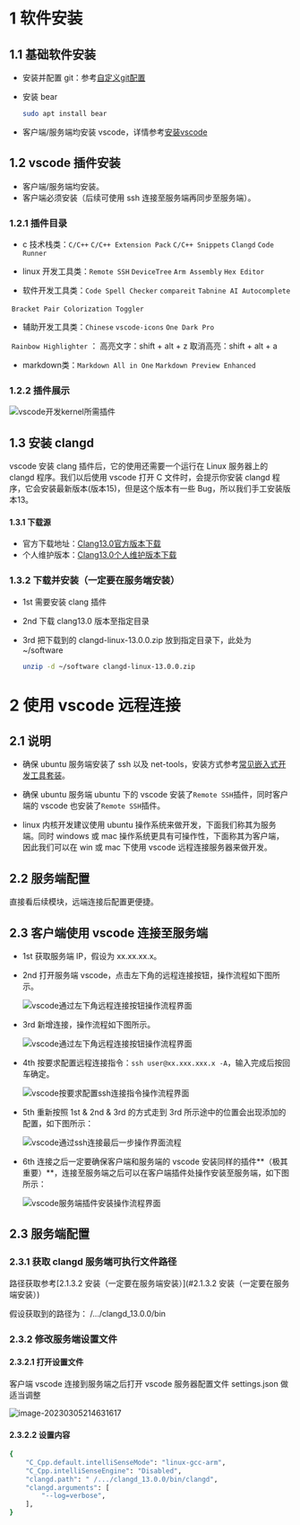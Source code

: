 # 1 软件安装

## 1.1 基础软件安装

- 安装并配置 git：参考[自定义git配置](https://github.com/zyb-prj/notebook/blob/main/git_source/%E8%87%AA%E5%AE%9A%E4%B9%89%E9%85%8D%E7%BD%AEgit.md)


- 安装 bear

    ```bash
    sudo apt install bear
    ```

- 客户端/服务端均安装 vscode，详情参考[安装vscode](https://github.com/zyb-prj/notebook/blob/main/software_source/ubuntu%E5%AE%89%E8%A3%85%E5%B8%B8%E7%94%A8%E8%BD%AF%E4%BB%B6.md#34-%E5%AE%89%E8%A3%85-vscode)

## 1.2 vscode 插件安装

- 客户端/服务端均安装。
- 客户端必须安装（后续可使用 ssh 连接至服务端再同步至服务端）。

### 1.2.1 插件目录

- c 技术栈类：`C/C++`    `C/C++ Extension Pack`    `C/C++ Snippets`    `Clangd`     `Code Runner`  


- linux 开发工具类：`Remote SSH`    `DeviceTree`    `Arm Assembly`    `Hex Editor`


- 软件开发工具类：`Code Spell Checker`     `compareit`    `Tabnine AI Autocomplete` 


​									`Bracket Pair Colorization Toggler` 

- 辅助开发工具类：`Chinese`     `vscode-icons`    `One Dark Pro`


​                                     `Rainbow Highlighter` ： 高亮文字：shift + alt + z     取消高亮：shift + alt + a            

- markdown类：`Markdown All in One`    `Markdown Preview Enhanced`


### 1.2.2 插件展示

![vscode开发kernel所需插件](https://zyb-note-pic.oss-cn-chengdu.aliyuncs.com/linux-source/%E4%BD%BF%E7%94%A8vscode%E5%BC%80%E5%8F%91kernel/1-%E8%BD%AF%E4%BB%B6%E5%AE%89%E8%A3%85/1.2-vscode%E6%8F%92%E4%BB%B6%E5%AE%89%E8%A3%85/1.2.2-%E6%8F%92%E4%BB%B6%E5%B1%95%E7%A4%BA/vscode%E5%BC%80%E5%8F%91kernel%E6%89%80%E9%9C%80%E6%8F%92%E4%BB%B6.png?OSSAccessKeyId=LTAI5tREkNKGRcMiPdgNQUye&Expires=10000000001692699000&Signature=5LddGNnNB5ad%2B3ru01AKZONBbNE%3D)

## 1.3 安装 clangd

vscode 安装 clang 插件后，它的使用还需要一个运行在 Linux 服务器上的 clangd 程序。我们以后使用 vscode 打开 C 文件时，会提示你安装 clangd 程序，它会安装最新版本(版本15)，但是这个版本有一些 Bug，所以我们手工安装版本13。

#### 1.3.1 下载源

- 官方下载地址：[Clang13.0官方版本下载](https://github.com/clangd/clangd/releases/tag/13.0.0)
- 个人维护版本：[Clang13.0个人维护版本下载](https://zyb-tools.oss-cn-chengdu.aliyuncs.com/ubuntu-software/clangd-linux-13.0.0.zip?OSSAccessKeyId=LTAI5tREkNKGRcMiPdgNQUye&Expires=3677989892&Signature=ERMepUJIgij9Yc%2BLKfUzH5xHbxs%3D)

### 1.3.2 下载并安装（一定要在服务端安装）

- 1st 需要安装 clang 插件

- 2nd 下载 clang13.0 版本至指定目录

- 3rd 把下载到的 clangd-linux-13.0.0.zip 放到指定目录下，此处为 ~/software

    ```bash
    unzip -d ~/software clangd-linux-13.0.0.zip
    ```

# 2 使用 vscode 远程连接

## 2.1 说明

- 确保 ubuntu 服务端安装了 ssh 以及 net-tools，安装方式参考[常见嵌入式开发工具套装](https://github.com/zyb-prj/notebook/blob/main/software_source/ubuntu%E5%AE%89%E8%A3%85%E5%B8%B8%E7%94%A8%E8%BD%AF%E4%BB%B6.md#21-%E5%B8%B8%E8%A7%81%E5%B5%8C%E5%85%A5%E5%BC%8F%E5%BC%80%E5%8F%91%E5%B7%A5%E5%85%B7%E5%A5%97%E8%A3%85)。
- 确保 ubuntu 服务端 ubuntu 下的 vscode 安装了`Remote SSH`插件，同时客户端的 vscode 也安装了`Remote SSH`插件。

- linux 内核开发建议使用 ubuntu 操作系统来做开发，下面我们称其为服务端。同时 windows 或 mac 操作系统更具有可操作性，下面称其为客户端，因此我们可以在 win 或 mac 下使用 vscode 远程连接服务器来做开发。


## 2.2 服务端配置

直接看后续模块，远端连接后配置更便捷。

## 2.3 客户端使用 vscode 连接至服务端

- 1st 获取服务端 IP，假设为 xx.xx.xx.x。

- 2nd 打开服务端 vscode，点击左下角的远程连接按钮，操作流程如下图所示。

    ![vscode通过左下角远程连接按钮操作流程界面](https://zyb-note-pic.oss-cn-chengdu.aliyuncs.com/linux-source/%E4%BD%BF%E7%94%A8vscode%E5%BC%80%E5%8F%91kernel/2-%E4%BD%BF%E7%94%A8vscode%E8%BF%9C%E7%A8%8B%E8%BF%9E%E6%8E%A5/2.3-%E5%AE%A2%E6%88%B7%E7%AB%AF%E4%BD%BF%E7%94%A8vscode%E8%BF%9E%E6%8E%A5%E8%87%B3%E6%9C%8D%E5%8A%A1%E7%AB%AF/vscode%E9%80%9A%E8%BF%87%E5%B7%A6%E4%B8%8B%E8%A7%92%E8%BF%9C%E7%A8%8B%E8%BF%9E%E6%8E%A5%E6%8C%89%E9%92%AE%E6%93%8D%E4%BD%9C%E6%B5%81%E7%A8%8B%E7%95%8C%E9%9D%A2.png?OSSAccessKeyId=LTAI5tREkNKGRcMiPdgNQUye&Expires=10000000001692699000&Signature=DsdM8XC65VY9kspi8HAUIyKT8ms%3D)

- 3rd 新增连接，操作流程如下图所示。

    ![vscode通过左下角远程连接按钮操作流程界面](https://zyb-note-pic.oss-cn-chengdu.aliyuncs.com/linux-source/%E4%BD%BF%E7%94%A8vscode%E5%BC%80%E5%8F%91kernel/2-%E4%BD%BF%E7%94%A8vscode%E8%BF%9C%E7%A8%8B%E8%BF%9E%E6%8E%A5/2.3-%E5%AE%A2%E6%88%B7%E7%AB%AF%E4%BD%BF%E7%94%A8vscode%E8%BF%9E%E6%8E%A5%E8%87%B3%E6%9C%8D%E5%8A%A1%E7%AB%AF/vscode%E6%96%B0%E5%A2%9E%E8%BF%9E%E6%8E%A5%E6%93%8D%E4%BD%9C%E6%B5%81%E7%A8%8B%E7%95%8C%E9%9D%A2.png?OSSAccessKeyId=LTAI5tREkNKGRcMiPdgNQUye&Expires=10000000001692699000&Signature=37YyCMSRXqnet6AxAjsoJC7V3Uk%3D)

- 4th 按要求配置远程连接指令：`ssh user@xx.xxx.xxx.x -A`，输入完成后按回车确定。

    ![vscode按要求配置ssh连接指令操作流程界面](https://zyb-note-pic.oss-cn-chengdu.aliyuncs.com/linux-source/%E4%BD%BF%E7%94%A8vscode%E5%BC%80%E5%8F%91kernel/2-%E4%BD%BF%E7%94%A8vscode%E8%BF%9C%E7%A8%8B%E8%BF%9E%E6%8E%A5/2.3-%E5%AE%A2%E6%88%B7%E7%AB%AF%E4%BD%BF%E7%94%A8vscode%E8%BF%9E%E6%8E%A5%E8%87%B3%E6%9C%8D%E5%8A%A1%E7%AB%AF/vscode%E6%8C%89%E8%A6%81%E6%B1%82%E9%85%8D%E7%BD%AEssh%E8%BF%9E%E6%8E%A5%E6%8C%87%E4%BB%A4%E6%93%8D%E4%BD%9C%E6%B5%81%E7%A8%8B%E7%95%8C%E9%9D%A2.png?OSSAccessKeyId=LTAI5tREkNKGRcMiPdgNQUye&Expires=10000000001692699000&Signature=%2FNj4WE%2Fu45Z1Nhm9g9wddrryRyc%3D)

- 5th 重新按照 1st & 2nd & 3rd 的方式走到 3rd 所示途中的位置会出现添加的配置，如下图所示：

    ![vscode通过ssh连接最后一步操作界面流程](https://zyb-note-pic.oss-cn-chengdu.aliyuncs.com/linux-source/%E4%BD%BF%E7%94%A8vscode%E5%BC%80%E5%8F%91kernel/2-%E4%BD%BF%E7%94%A8vscode%E8%BF%9C%E7%A8%8B%E8%BF%9E%E6%8E%A5/2.3-%E5%AE%A2%E6%88%B7%E7%AB%AF%E4%BD%BF%E7%94%A8vscode%E8%BF%9E%E6%8E%A5%E8%87%B3%E6%9C%8D%E5%8A%A1%E7%AB%AF/vscode%E9%80%9A%E8%BF%87ssh%E8%BF%9E%E6%8E%A5%E6%9C%80%E5%90%8E%E4%B8%80%E6%AD%A5%E6%93%8D%E4%BD%9C%E7%95%8C%E9%9D%A2%E6%B5%81%E7%A8%8B.png?OSSAccessKeyId=LTAI5tREkNKGRcMiPdgNQUye&Expires=10000000001692700000&Signature=ozZZIc7V%2BSnL8WyJpaFikSDulr0%3D)

- 6th 连接之后一定要确保客户端和服务端的 vscode 安装同样的插件**（极其重要）**，连接至服务端之后可以在客户端插件处操作安装至服务端，如下图所示：

    ![vscode服务端插件安装操作流程界面](https://zyb-note-pic.oss-cn-chengdu.aliyuncs.com/linux-source/%E4%BD%BF%E7%94%A8vscode%E5%BC%80%E5%8F%91kernel/2-%E4%BD%BF%E7%94%A8vscode%E8%BF%9C%E7%A8%8B%E8%BF%9E%E6%8E%A5/2.3-%E5%AE%A2%E6%88%B7%E7%AB%AF%E4%BD%BF%E7%94%A8vscode%E8%BF%9E%E6%8E%A5%E8%87%B3%E6%9C%8D%E5%8A%A1%E7%AB%AF/vscode%E6%9C%8D%E5%8A%A1%E7%AB%AF%E6%8F%92%E4%BB%B6%E5%AE%89%E8%A3%85%E6%93%8D%E4%BD%9C%E6%B5%81%E7%A8%8B%E7%95%8C%E9%9D%A2.png?OSSAccessKeyId=LTAI5tREkNKGRcMiPdgNQUye&Expires=10000000001692700000&Signature=gfbRJmz15QsaAj8Xrmpad1CP4jw%3D)

## 2.3 服务端配置

### 2.3.1 获取 clangd 服务端可执行文件路径

路径获取参考[2.1.3.2 安装（一定要在服务端安装）](#2.1.3.2 安装（一定要在服务端安装）)

假设获取到的路径为： /.../clangd_13.0.0/bin

### 2.3.2 修改服务端设置文件

#### 2.3.2.1 打开设置文件

客户端 vscode 连接到服务端之后打开 vscode 服务器配置文件 settings.json 做适当调整

![image-20230305214631617](https://zyb-pic.oss-cn-chengdu.aliyuncs.com/pic/%E5%BC%80%E5%8F%91%E7%8E%AF%E5%A2%83%E9%85%8D%E7%BD%AE/02-vscode%E5%BC%80%E5%8F%91linux%E5%86%85%E6%A0%B8/2-2.3-2.3.2-2.3.2.1-vscode%E6%9C%8D%E5%8A%A1%E7%AB%AF%E9%85%8D%E7%BD%AE%E6%96%87%E4%BB%B6settings.json%E6%B5%81%E7%A8%8B%E7%A4%BA%E6%84%8F%E5%9B%BE.png)

#### 2.3.2.2 设置内容

```bash
{
	"C_Cpp.default.intelliSenseMode": "linux-gcc-arm",
	"C_Cpp.intelliSenseEngine": "Disabled",
	"clangd.path": " /.../clangd_13.0.0/bin/clangd",
	"clangd.arguments": [
		"--log=verbose",
	],
}
```

## 